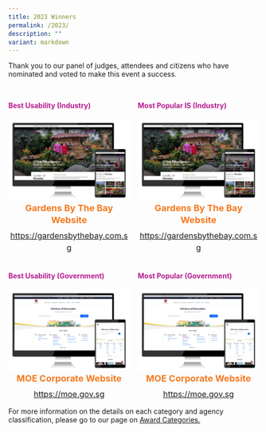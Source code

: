 ```yaml
---
title: 2023 Winners
permalink: /2023/
description: ""
variant: markdown
---
```

<style type="text/css">
.content h4 {
    color: #B41E8E;
    font-weight: 700;
}
.winner {
    font-size: 1.125rem;
    color: #F47920;
    font-weight: 700;
    line-height: 1.3 !important;
    margin-top: 0;
    margin-bottom: 8px;
	text-align:center;
}
.classification {
    font-size: 1rem;
    color: #667085;
    line-height: 1.5 !important;
	text-align:center;
}
.grid-container {
    display: grid;
    gap: 1rem;
    grid-template-columns: repeat(auto-fit, minmax(12rem, 4fr));
    justify-content: center;
    padding-top: 12px;
}
.grid-container figure {
    margin-left: 0;
    margin-right: 16px;
}
.grid-container .media+.media {
    border: 0 none !important;
    margin-top: 0 !important;
    padding: 0 !important;
}
</style>
<p>Thank you to our panel of judges, attendees and citizens who have nominated and voted to make this event a success.</p>
<div class="grid-container">
	<div class="content">
		<h4 class="has-text-centered">Best Usability (Industry)</h4>
        <div><img alt="" src="/images/industry_gbtb.png"></div>
		<div class="winner">Gardens By The Bay Website</div>
		<div class="classification"><a target="_blank" href="https://gardensbythebay.com.sg">https://gardensbythebay.com.sg</a></div>
	</div>
    <div class="content">
		<h4 class="has-text-centered">Most Popular IS (Industry)</h4>
        <div><img alt="" src="/images/industry_gbtb.png"></div>
		<div class="winner">Gardens By The Bay Website</div>
		<div class="classification"><a target="_blank" href="https://gardensbythebay.com.sg">https://gardensbythebay.com.sg</a></div>
	</div>
	<div class="content">
        <h4 class="has-text-centered">Best Usability (Government)</h4>
		<div><img alt="" src="/images/gov_moe.png"></div>
		<div class="winner">MOE Corporate Website</div>
		<div class="classification"><a target="_blank" href="https://moe.gov.sg">https://moe.gov.sg</a></div>
	</div>
    <div class="content">
        <h4 class="has-text-centered">Most Popular (Government)</h4>
		<div><img alt="" src="/images/gov_moe.png"></div>
		<div class="winner">MOE Corporate Website</div>
		<div class="classification"><a target="_blank" href="https://moe.gov.sg">https://moe.gov.sg</a></div>
	</div>
</div>

<!-- <div class="row is-multiline">
  <div class="col is-4">
    <figure class="image is-5by4 margin--none margin--none"><img src="/images/cpf_website.png"></figure>
  </div>
  <div class="col is-8">
    <h4>Best Usability - Industry</h4>
    <div class="winner">XXXXXXXX</div>
    <p class="margin--top--none"><a href="https://www.cpf.gov.sg/" target="_blank">https://www.cpf.gov.sg/</a></p>
  </div>
  <div class="col is-4">
    <figure class="image is-5by4 margin--none"><img src="/images/moe_corp.png"></figure>
  </div>
  <div class="col is-8">
    <h4>Best Usability - Government</h4>
    <div class="winner">XXXXXXXXXX</div>
    <p class="margin--top--none"><a href="https://www.moe.gov.sg/" target="_blank">https://www.moe.gov.sg/</a></p>
  </div>
  <div class="col is-4">
    <figure class="image is-5by4 margin--none"><img src="/images/cpf_website.png"></figure>
  </div>
  <div class="col is-8">
    <h4>Most Popular Informational Service (IS) - Industry</h4>
    <div class="winner">XXXXX</div>
    <p class="margin--top--none"><a href="https://www.cpf.gov.sg/" target="_blank">https://www.cpf.gov.sg/</a></p>
  </div>
	<div class="col is-4">
    <figure class="image is-5by4 margin--none"><img src="/images/cpf_website.png"></figure>
  </div>
  <div class="col is-8">
    <h4>Most Popular Informational Service (IS) - Government</h4>
    <div class="winner">XXXXXX</div>
    <p class="margin--top--none"><a href="https://www.cpf.gov.sg/" target="_blank">https://www.cpf.gov.sg/</a></p>
  </div>
</div>
<hr>
<h4 class="has-text-centered">Best Improvement</h4>
<div class="grid-container">
  <div class="is-hidden-mobile">&nbsp;</div>
  <div>
    <article class="media">
      <figure class="media-left"> <img src="/images/trophy.svg" alt=""> </figure>
      <div class="media-content">
        <div class="content">
          <div class="winner">XXXXXXX</div>
        </div>
      </div>
    </article>
  </div>
  <div class="is-hidden-mobile">&nbsp;</div>
</div>
<h4 class="has-text-centered">Best Functionality</h4>
<div class="grid-container">
  <article class="media">
    <figure class="media-left"> <img src="/images/trophy.svg" alt=""> </figure>
    <div class="media-content">
      <div class="content">
        <div class="classification">Small</div>
        <div class="winner">XXXXXXXXX</div>
      </div>
    </div>
  </article>
  <article class="media">
    <figure class="media-left"> <img src="/images/trophy.svg" alt=""> </figure>
    <div class="media-content">
      <div class="content">
        <div class="classification">Medium</div>
        <div class="winner">XXXXXXX</div>
      </div>
    </div>
  </article>
  <article class="media">
    <figure class="media-left"> <img src="/images/trophy.svg" alt=""> </figure>
    <div class="media-content">
      <div class="content">
        <div class="classification">Large</div>
        <div class="winner">XXXXXXX</div>
      </div>
    </div>
  </article>
</div>
<h4 class="has-text-centered">Best Customer Satisfaction for Transactional Services  (TS CSAT) </h4>
<div class="grid-container">
  <article class="media">
    <figure class="media-left"> <img src="/images/trophy.svg" alt=""> </figure>
    <div class="media-content">
      <div class="content">
        <div class="classification">Small</div>
        <div class="winner">XXXXXXX</div>
      </div>
    </div>
  </article>
  <article class="media">
    <figure class="media-left"> <img src="/images/trophy.svg" alt=""> </figure>
    <div class="media-content">
      <div class="content">
        <div class="classification">Medium</div>
        <div class="winner">XXXXXXXXX</div>
      </div>
    </div>
  </article>
  <article class="media">
    <figure class="media-left"> <img src="/images/trophy.svg" alt=""> </figure>
    <div class="media-content">
      <div class="content">
        <div class="classification">Large</div>
        <div class="winner">XXXXXXX</div>
      </div>
    </div>
  </article>
</div>
<h4 class="has-text-centered">Best Search Engine Optimisation (SEO)</h4>
<div class="grid-container">
  <article class="media">
    <figure class="media-left"> <img src="/images/trophy.svg" alt=""> </figure>
    <div class="media-content">
      <div class="content">
        <div class="classification">Small</div>
        <div class="winner">XXXXXXX</div>
      </div>
    </div>
  </article>
  <article class="media">
    <figure class="media-left"> <img src="/images/trophy.svg" alt=""> </figure>
    <div class="media-content">
      <div class="content">
        <div class="classification">Medium</div>
        <div class="winner">XXXXXXXX</div>
      </div>
    </div>
  </article>
  <article class="media">
    <figure class="media-left"> <img src="/images/trophy.svg" alt=""> </figure>
    <div class="media-content">
      <div class="content">
        <div class="classification">Large</div>
        <div class="winner">XXXXXXXX</div>
      </div>
    </div>
  </article>
</div>
<h4 class="has-text-centered">Best Accessibility</h4>
<div class="grid-container">
  <article class="media">
    <figure class="media-left"> <img src="/images/trophy.svg" alt=""> </figure>
    <div class="media-content">
      <div class="content">
        <div class="classification">Small</div>
        <div class="winner">XXXXXXXX</div>
      </div>
    </div>
  </article>
  <article class="media">
    <figure class="media-left"> <img src="/images/trophy.svg" alt=""> </figure>
    <div class="media-content">
      <div class="content">
        <div class="classification">Medium</div>
        <div class="winner">XXXXXXXX</div>
      </div>
    </div>
  </article>
  <article class="media">
    <figure class="media-left"> <img src="/images/trophy.svg" alt=""> </figure>
    <div class="media-content">
      <div class="content">
        <div class="classification">Large</div>
        <div class="winner">XXXXXXXX</div>
      </div>
    </div>
  </article>
</div>//-->
<p>For more information on the details on each category and agency classification, please go to our page on <a aria-label="Link to Award Categories page" href="/award-categories/">Award Categories.</a></p>
